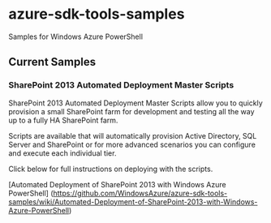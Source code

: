 azure-sdk-tools-samples
=======================

Samples for Windows Azure PowerShell

## Current Samples

### SharePoint 2013 Automated Deployment Master Scripts

SharePoint 2013 Automated Deployment Master Scripts allow you to quickly provision a small SharePoint farm for development and testing all the way up to a fully HA SharePoint farm. 

Scripts are available that will automatically provision Active Directory, SQL Server and SharePoint or for more advanced scenarios you can configure and execute each individual tier. 

Click below for full instructions on deploying with the scripts.

[Automated Deployment of SharePoint 2013 with Windows Azure PowerShell] (https://github.com/WindowsAzure/azure-sdk-tools-samples/wiki/Automated-Deployment-of-SharePoint-2013-with-Windows-Azure-PowerShell)

